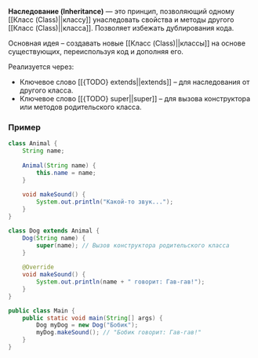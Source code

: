 **Наследование (Inheritance)** — это принцип, позволяющий одному [[Класс (Class)||классу]] унаследовать свойства и методы другого [[Класс (Class)||класса]]. Позволяет избежать дублирования кода.
  
Основная идея – создавать новые [[Класс (Class)||классы]] на основе существующих, переиспользуя код и дополняя его.

Реализуется через:
- Ключевое слово [[{TODO} extends||extends]] – для наследования от другого класса.
- Ключевое слово [[{TODO} super||super]] – для вызова конструктора или методов родительского класса.


### Пример

```java
class Animal {
    String name;
	
    Animal(String name) {
        this.name = name;
    }
	
    void makeSound() {
        System.out.println("Какой-то звук...");
    }
}

class Dog extends Animal {
    Dog(String name) {
        super(name); // Вызов конструктора родительского класса
    }
	
    @Override
    void makeSound() {
        System.out.println(name + " говорит: Гав-гав!");
    }
}

public class Main {
    public static void main(String[] args) {
        Dog myDog = new Dog("Бобик");
        myDog.makeSound(); // "Бобик говорит: Гав-гав!"
    }
}
```